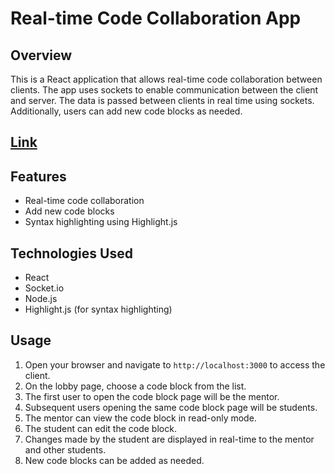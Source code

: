 # Real-time Code Collaboration App

## Overview

This is a React application that allows real-time code collaboration between clients. The app uses sockets to enable communication between the client and server. The data is passed between clients in real time using sockets. Additionally, users can add new code blocks as needed.

## [Link](https://web-app-release.onrender.com/)

## Features

- Real-time code collaboration
- Add new code blocks
- Syntax highlighting using Highlight.js

## Technologies Used

- React
- Socket.io
- Node.js 
- Highlight.js (for syntax highlighting)

## Usage

1. Open your browser and navigate to `http://localhost:3000` to access the client.
2. On the lobby page, choose a code block from the list.
3. The first user to open the code block page will be the mentor.
4. Subsequent users opening the same code block page will be students.
5. The mentor can view the code block in read-only mode.
6. The student can edit the code block.
7. Changes made by the student are displayed in real-time to the mentor and other students.
8. New code blocks can be added as needed.

